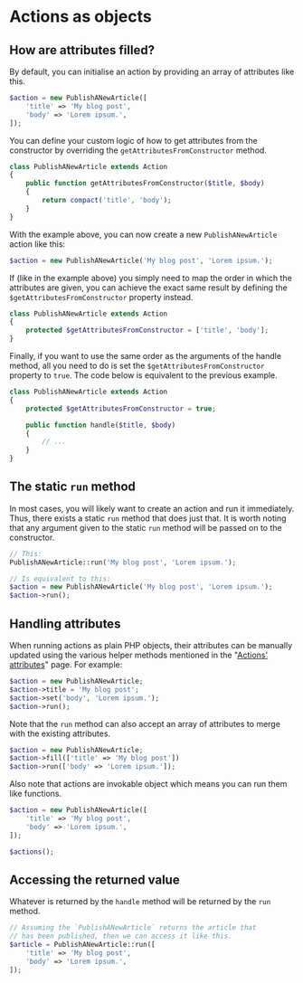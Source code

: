 # Actions as objects

## How are attributes filled?

By default, you can initialise an action by providing an array of attributes like this.

```php
$action = new PublishANewArticle([
    'title' => 'My blog post',
    'body' => 'Lorem ipsum.',
]);
```

You can define your custom logic of how to get attributes from the constructor by overriding the `getAttributesFromConstructor` method.

```php
class PublishANewArticle extends Action
{
    public function getAttributesFromConstructor($title, $body)
    {
        return compact('title', 'body');
    }
}
```

With the example above, you can now create a new `PublishANewArticle` action like this:

```php
$action = new PublishANewArticle('My blog post', 'Lorem ipsum.');
```

If (like in the example above) you simply need to map the order in which the attributes are given, you can achieve the exact same result by defining the `$getAttributesFromConstructor` property instead.

```php
class PublishANewArticle extends Action
{
    protected $getAttributesFromConstructor = ['title', 'body'];
}
```

Finally, if you want to use the same order as the arguments of the handle method, all you need to do is set the `$getAttributesFromConstructor` property to `true`. The code below is equivalent to the previous example.

```php
class PublishANewArticle extends Action
{
    protected $getAttributesFromConstructor = true;

    public function handle($title, $body)
    {
        // ...
    }
}
```

## The static `run` method

In most cases, you will likely want to create an action and run it immediately. Thus, there exists a static `run` method that does just that. It is worth noting that any argument given to the static `run` method will be passed on to the constructor.

```php
// This:
PublishANewArticle::run('My blog post', 'Lorem ipsum.');

// Is equivalent to this:
$action = new PublishANewArticle('My blog post', 'Lorem ipsum.');
$action->run();
```

## Handling attributes

When running actions as plain PHP objects, their attributes can be manually updated using the various helper methods mentioned in the "[Actions' attributes](/actions-attributes.html)" page. For example:

```php
$action = new PublishANewArticle;
$action->title = 'My blog post';
$action->set('body', 'Lorem ipsum.');
$action->run();
```

Note that the `run` method can also accept an array of attributes to merge with the existing attributes.

```php
$action = new PublishANewArticle;
$action->fill(['title' => 'My blog post'])
$action->run(['body' => 'Lorem ipsum.']);
```

Also note that actions are invokable object which means you can run them like functions.

```php
$action = new PublishANewArticle([
    'title' => 'My blog post',
    'body' => 'Lorem ipsum.',
]);

$actions();
```

## Accessing the returned value

Whatever is returned by the `handle` method will be returned by the `run` method.

```php
// Assuming the `PublishANewArticle` returns the article that
// has been published, then we can access it like this.
$article = PublishANewArticle::run([
    'title' => 'My blog post',
    'body' => 'Lorem ipsum.',
]);
```

